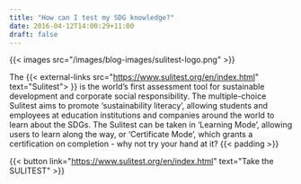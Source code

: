 ```yaml
---
title: "How can I test my SDG knowledge?"
date: 2016-04-12T14:00:29+11:00
draft: false
---
```


{{< images src="/images/blog-images/sulitest-logo.png" >}}

The {{< external-links src="https://www.sulitest.org/en/index.html" text="Sulitest"> }} is the world’s first assessment tool for sustainable development and corporate social responsibility. The multiple-choice Sulitest aims to promote ‘sustainability literacy’, allowing students and employees at education institutions and companies around the world to learn about the SDGs. The Sulitest can be taken in ‘Learning Mode’, allowing users to learn along the way, or ‘Certificate Mode’, which grants a certification on completion - why not try your hand at it? 
 {{< padding >}}
 
{{< button link="https://www.sulitest.org/en/index.html" text="Take the SULITEST" >}}